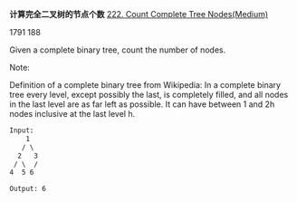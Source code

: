 **计算完全二叉树的节点个数**
[222. Count Complete Tree Nodes(Medium)](https://leetcode.com/problems/count-complete-tree-nodes/)

1791
188

Given a complete binary tree, count the number of nodes.

Note:

Definition of a complete binary tree from Wikipedia:
In a complete binary tree every level, except possibly the last, is completely filled, and all nodes in the last level are as far left as possible. It can have between 1 and 2h nodes inclusive at the last level h.

```html
Input: 
    1
   / \
  2   3
 / \  /
4  5 6

Output: 6
```
